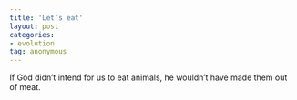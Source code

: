 ```yaml
---
title: 'Let’s eat'
layout: post
categories:
- evolution
tag: anonymous
---
```


If God didn’t intend for us to eat animals, he wouldn’t have made them out of meat.